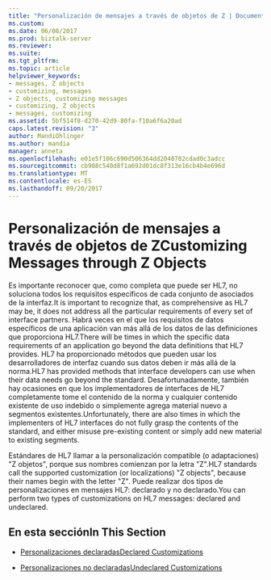 ```yaml
---
title: "Personalización de mensajes a través de objetos de Z | Documentos de Microsoft"
ms.custom: 
ms.date: 06/08/2017
ms.prod: biztalk-server
ms.reviewer: 
ms.suite: 
ms.tgt_pltfrm: 
ms.topic: article
helpviewer_keywords:
- messages, Z objects
- customizing, messages
- Z objects, customizing messages
- customizing, Z objects
- messages, customizing
ms.assetid: 5bf514f8-d270-42d9-80fa-f10a6f6a20ad
caps.latest.revision: "3"
author: MandiOhlinger
ms.author: mandia
manager: anneta
ms.openlocfilehash: e01e5f106c690d506364dd2040702cdad0c3adcc
ms.sourcegitcommit: cb908c540d8f1a692d01dc8f313e16cb4b4e696d
ms.translationtype: MT
ms.contentlocale: es-ES
ms.lasthandoff: 09/20/2017
---
```

# <a name="customizing-messages-through-z-objects"></a><span data-ttu-id="93efc-102">Personalización de mensajes a través de objetos de Z</span><span class="sxs-lookup"><span data-stu-id="93efc-102">Customizing Messages through Z Objects</span></span>
<span data-ttu-id="93efc-103">Es importante reconocer que, como completa que puede ser HL7, no soluciona todos los requisitos específicos de cada conjunto de asociados de la interfaz.</span><span class="sxs-lookup"><span data-stu-id="93efc-103">It is important to recognize that, as comprehensive as HL7 may be, it does not address all the particular requirements of every set of interface partners.</span></span> <span data-ttu-id="93efc-104">Habrá veces en el que los requisitos de datos específicos de una aplicación van más allá de los datos de las definiciones que proporciona HL7.</span><span class="sxs-lookup"><span data-stu-id="93efc-104">There will be times in which the specific data requirements of an application go beyond the data definitions that HL7 provides.</span></span> <span data-ttu-id="93efc-105">HL7 ha proporcionado métodos que pueden usar los desarrolladores de interfaz cuando sus datos deben ir más allá de la norma.</span><span class="sxs-lookup"><span data-stu-id="93efc-105">HL7 has provided methods that interface developers can use when their data needs go beyond the standard.</span></span> <span data-ttu-id="93efc-106">Desafortunadamente, también hay ocasiones en que los implementadores de interfaces de HL7 completamente tome el contenido de la norma y cualquier contenido existente de uso indebido o simplemente agrega material nuevo a segmentos existentes.</span><span class="sxs-lookup"><span data-stu-id="93efc-106">Unfortunately, there are also times in which the implementers of HL7 interfaces do not fully grasp the contents of the standard, and either misuse pre-existing content or simply add new material to existing segments.</span></span>  
  
 <span data-ttu-id="93efc-107">Estándares de HL7 llamar a la personalización compatible (o adaptaciones) "Z objetos", porque sus nombres comienzan por la letra "Z".</span><span class="sxs-lookup"><span data-stu-id="93efc-107">HL7 standards call the supported customization (or localizations) "Z objects", because their names begin with the letter "Z".</span></span> <span data-ttu-id="93efc-108">Puede realizar dos tipos de personalizaciones en mensajes HL7: declarado y no declarado.</span><span class="sxs-lookup"><span data-stu-id="93efc-108">You can perform two types of customizations on HL7 messages: declared and undeclared.</span></span>  
  
## <a name="in-this-section"></a><span data-ttu-id="93efc-109">En esta sección</span><span class="sxs-lookup"><span data-stu-id="93efc-109">In This Section</span></span>  
  
-   [<span data-ttu-id="93efc-110">Personalizaciones declaradas</span><span class="sxs-lookup"><span data-stu-id="93efc-110">Declared Customizations</span></span>](../../adapters-and-accelerators/accelerator-hl7/declared-customizations.md)  
  
-   [<span data-ttu-id="93efc-111">Personalizaciones no declaradas</span><span class="sxs-lookup"><span data-stu-id="93efc-111">Undeclared Customizations</span></span>](../../adapters-and-accelerators/accelerator-hl7/undeclared-customizations.md)